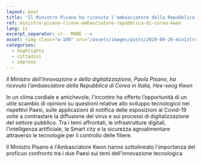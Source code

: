 ```yaml
---
layout: post
title: "Il Ministro Pisano ha ricevuto l'ambasciatore della Repubblica di Corea Kwon"
ref: ministro-pisano-riceve-ambasciatore-repubblica-di-corea-kwon
lang: it
excerpt_separator: <!-- MORE -->
asset: <img class="w-100" src="/assets/images/posts/2020-06-26-ministro-e-ambasciatore-koreano.jpg" alt="Il Ministro Pisano ha ricevuto l'ambasciatore della Repubblica di Corea Kwon"/>
categories:
  - highlights
  - cittadini
  - imprese
---
```


_Il Ministro dell’Innovazione e della digitalizzazione, Paola Pisano,  ha ricevuto l’ambasciatore della Repubblica di Corea in Italia, Hee-seog Kwon_

<!-- MORE -->

In un clima cordiale e amichevole, l'incontro ha offerto l’opportunità di un utile scambio di opinioni su questioni relative allo sviluppo tecnologico nei rispettivi Paesi, sulle applicazioni di notifica delle esposizioni al Covid-19 volte a contrastare la diffusione del virus e sui processi di digitalizzazione del settore pubblico. Tra i temi affrontati, le infrastrutture digitali, l'intelligenza artificiale, le Smart city e la sicurezza agroalimentare attraverso le tecnologie per il controllo delle filiere.  

Il  Ministro Pisano e l'Ambasciatore Kwon hanno sottolineato l'importanza del proficuo confronto tra i due Paesi sui temi dell'innovazione tecnologica 

